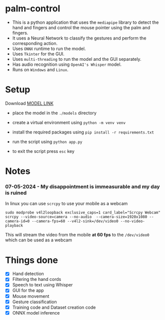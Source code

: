 # palm-control

- This is a python application that uses the `mediapipe` library to detect the hand and fingers and control the mouse
  pointer using the palm and fingers.
- It uses a Neural Network to classify the gestures and perform the corresponding action.
- Uses `ONNX` runtime to run the model.
- Uses `Tkinter` for the GUI.
- Uses `multi-threading` to run the model and the GUI separately.
- Has audio recognition using `OpenAI's Whisper` model.
- Runs on `Windows` and `Linux`.

# Setup

Download [MODEL LINK](https://storage.googleapis.com/mediapipe-models/hand_landmarker/hand_landmarker/float16/1/hand_landmarker.task)

- place the model in the `./models` directory

- create a virtual environment using `python -m venv venv`
- install the required packages using `pip install -r requirements.txt`
- run the script using `python app.py`
- to exit the script press `esc` key

# Notes

### 07-05-2024 - My disappointment is immeasurable and my day is ruined

In linux you can use `scrcpy` to use your mobile as a webcam

```shell
sudo modprobe v4l2loopback exclusive_caps=1 card_label="Scrcpy Webcam"
scrcpy --video-source=camera --no-audio  --camera-size=1920x1080 --camera-id=0 --camera-fps=60 --v4l2-sink=/dev/video0 --no-video-playback
```

This will stream the video from the mobile **at 60 fps** to the `/dev/video0` which can be used as a webcam

# Things done

- [x] Hand detection
- [x] Filtering the hand cords
- [x] Speech to text using Whisper
- [x] GUI for the app
- [x] Mouse movement
- [x] Gesture classification
- [x] Training code and Dataset creation code
- [x] ONNX model inference